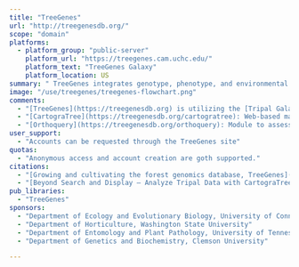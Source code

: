 ```yaml
---
title: "TreeGenes"
url: "http://treegenesdb.org/"
scope: "domain"
platforms:
  - platform_group: "public-server"
    platform_url: "https://treegenes.cam.uchc.edu/"
    platform_text: "TreeGenes Galaxy"
    platform_location: US
summary: " TreeGenes integrates genotype, phenotype, and environmental data that can be processed for association mapping and landscape genomics, with a focus on forest trees. This functionality is provided by [Tripal Galaxy](https://github.com/tripal/tripal_galaxy), a module for [Tripal](http://tripal.info) that provides seamless support for running Galaxy workflows directly in the site. Users can analyze data provided by TreeGenes or their own."
image: "/use/treegenes/treegenes-flowchart.png"
comments:
  - "[TreeGenes](https://treegenesdb.org) is utilizing the [Tripal Galaxy API](https://github.com/tripal/tripal_galaxy) in order to provide seamless Galaxy workflow support to users on the site. Examples currently in development"
  - "[CartograTree](https://treegenesdb.org/cartogratree): Web-based map-driven module to provide association and landscape genomics. Uses [Sambada](https://github.com/Sylvie/sambada)"
  - "[Orthoquery](https://treegenesdb.org/orthoquery): Module to assess and visualize gene family evolution. Uses tools: [VSEARCH](https://github.com/torognes/vsearch), [OrthoFinder](https://github.com/davidemms/OrthoFinder), [Diamond](https://github.com/bbuchfink/diamond) and [TransDecoder](https://github.com/TransDecoder/TransDecoder/wiki)"
user_support:
  - "Accounts can be requested through the TreeGenes site"
quotas:
  - "Anonymous access and account creation are goth supported."
citations:
  - "[Growing and cultivating the forest genomics database, TreeGenes](https://doi.org/10.1093/database/bay084), Taylor Falk, Nic Herndon, Emily Grau, Sean Buehler, Peter Richter, Sumaira Zaman, Eliza M Baker, Risharde Ramnath, Stephen Ficklin, Margaret Staton, Frank A Feltus, Sook Jung, Doreen Main, Jill L Wegrzyn. *Database*, Volume 2018, 1 January 2018, bay084, doi: 10.1093/database/bay084"
  - "[Beyond Search and Display – Analyze Tripal Data with CartograTree](https://depot.galaxyproject.org/hub/attachments/events/2019-pag/Buehler_PAG_2019_CartograTree.pdf), by Sean Buehler, presented at [Plant and Animal Genome XXVII (PAG 2019)](/events/2019-pag/)"
pub_libraries:
  - "TreeGenes"
sponsors:
  - "Department of Ecology and Evolutionary Biology, University of Connecticut"
  - "Department of Horticulture, Washington State University"
  - "Department of Entomology and Plant Pathology, University of Tennessee"
  - "Department of Genetics and Biochemistry, Clemson University"

---
```

